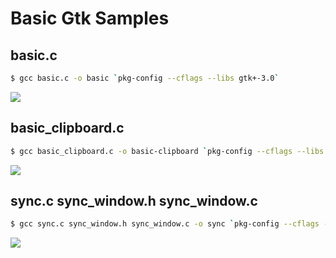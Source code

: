 Basic Gtk Samples
=================

basic.c
-------

```bash
$ gcc basic.c -o basic `pkg-config --cflags --libs gtk+-3.0`
```

![](https://raw.github.com/Wutzara/gnome-university-code-examples/master/src/basic-gtk/images/basic.png)

basic_clipboard.c
-----------------

```bash
$ gcc basic_clipboard.c -o basic-clipboard `pkg-config --cflags --libs gtk+-3.0`
```

![](https://raw.github.com/Wutzara/gnome-university-code-examples/master/src/basic-gtk/images/basic-clipboard.png)

sync.c sync_window.h sync_window.c
----------------------------------

```bash
$ gcc sync.c sync_window.h sync_window.c -o sync `pkg-config --cflags --libs gtk+-3.0`
```

![](https://raw.github.com/Wutzara/gnome-university-code-examples/master/src/basic-gtk/images/sync.png)
